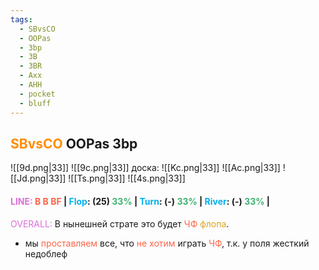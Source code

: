 ```yaml
---
tags:
  - SBvsCO
  - OOPas
  - 3bp
  - 3B
  - 3BR
  - Axx
  - AHH
  - pocket
  - bluff
---
```

## <span style="color:rgb(255, 140, 0)">SBvsCO</span> OOPas 3bp
![[9d.png|33]] ![[9c.png|33]]   доска:  ![[Kc.png|33]] ![[Ac.png|33]] ![[Jd.png|33]]     ![[Ts.png|33]]    ![[4s.png|33]]
#### <span style="color:rgb(218, 112, 214)">LINE:</span> <span style="font-weight:bold; color:rgb(255, 99, 71)">B B BF </span>| <span style="color:rgb(0, 176, 240)">Flop</span>:  (25) <span style="color:rgb(60, 179, 113)">33%</span> | <span style="color:rgb(0, 176, 240)">Turn</span>: (-) <span style="color:rgb(60, 179, 113)">33%</span> | <span style="color:rgb(0, 176, 240)">River</span>: (-) <span style="color:rgb(60, 179, 113)">33%</span> |

<span style="color:rgb(218, 112, 214)">OVERALL:</span> В нынешней страте это будет <span style="color:rgb(255, 99, 71)">ЧФ</span> <span style="color:rgb(218, 165, 32)">флопа</span>.
- мы <span style="color:rgb(255, 99, 71)">проставляем</span> все, что <span style="color:rgb(255, 99, 71)">не хотим</span> играть <span style="color:rgb(255, 99, 71)">ЧФ</span>, т.к. у поля жесткий недоблеф

